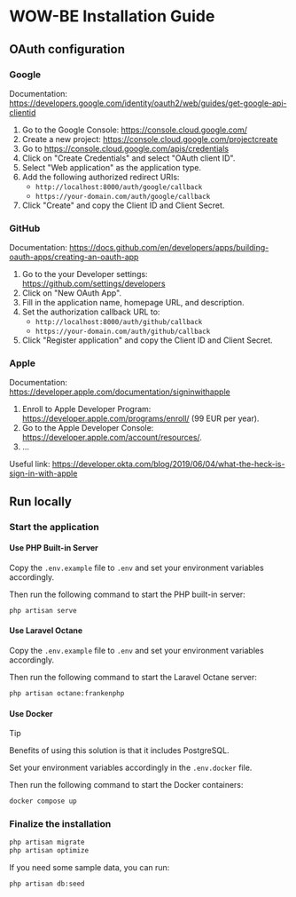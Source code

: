 # WOW-BE Installation Guide

## OAuth configuration

### Google

Documentation: <https://developers.google.com/identity/oauth2/web/guides/get-google-api-clientid>

1. Go to the Google Console: <https://console.cloud.google.com/>
1. Create a new project: <https://console.cloud.google.com/projectcreate>
1. Go to <https://console.cloud.google.com/apis/credentials>
1. Click on "Create Credentials" and select "OAuth client ID".
1. Select "Web application" as the application type.
1. Add the following authorized redirect URIs:
   - `http://localhost:8000/auth/google/callback`
   - `https://your-domain.com/auth/google/callback`
1. Click "Create" and copy the Client ID and Client Secret.

### GitHub

Documentation: <https://docs.github.com/en/developers/apps/building-oauth-apps/creating-an-oauth-app>

1. Go to the your Developer settings: <https://github.com/settings/developers>
1. Click on "New OAuth App".
1. Fill in the application name, homepage URL, and description.
1. Set the authorization callback URL to:
   - `http://localhost:8000/auth/github/callback`
   - `https://your-domain.com/auth/github/callback`
1. Click "Register application" and copy the Client ID and Client Secret.

### Apple

Documentation: <https://developer.apple.com/documentation/signinwithapple>

1. Enroll to Apple Developer Program: <https://developer.apple.com/programs/enroll/> (99 EUR per year).
1. Go to the Apple Developer Console: <https://developer.apple.com/account/resources/>.
1. ...

Useful link: <https://developer.okta.com/blog/2019/06/04/what-the-heck-is-sign-in-with-apple>


## Run locally

### Start the application

#### Use PHP Built-in Server

Copy the `.env.example` file to `.env` and set your environment variables accordingly.

Then run the following command to start the PHP built-in server:

```bash
php artisan serve
```

#### Use Laravel Octane

Copy the `.env.example` file to `.env` and set your environment variables accordingly.

Then run the following command to start the Laravel Octane server:

```bash
php artisan octane:frankenphp
```

#### Use Docker

> [!TIP]  
> Benefits of using this solution is that it includes PostgreSQL.

Set your environment variables accordingly in the `.env.docker` file.

Then run the following command to start the Docker containers:

```bash
docker compose up
```

### Finalize the installation

```bash
php artisan migrate
php artisan optimize
```

If you need some sample data, you can run:

```bash
php artisan db:seed
```
